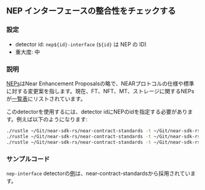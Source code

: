 
## NEP インターフェースの整合性をチェックする

### 設定

* detector id: `nep${id}-interface` (`${id}` は NEP の ID)
* 重大度: 中

### 説明

[NEPs](https://github.com/near/NEPs)はNear Enhancement Proposalsの略で、NEARプロトコルの仕様や標準に対する変更案を指します。現在、FT、NFT、MT、ストレージに関するNEPsが[一覧表](https://github.com/near/NEPs#neps)にリストされています。

このdetectorを使用するには、detector idにNEPのidを指定する必要があります。例えば以下のようになります:

```bash
./rustle ~/Git/near-sdk-rs/near-contract-standards -t ~/Git/near-sdk-rs -d nep141-interface  # Fungible Token Standard
./rustle ~/Git/near-sdk-rs/near-contract-standards -t ~/Git/near-sdk-rs -d nep145-interface  # Storage Management
./rustle ~/Git/near-sdk-rs/near-contract-standards -t ~/Git/near-sdk-rs -d nep171-interface  # Non-Fungible Token Standard
```

### サンプルコード

`nep-interface` detectorの[例](/examples/nep-interface/)は、near-contract-standardsから採用されています。
